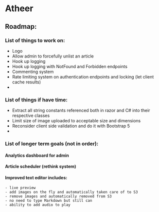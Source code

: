 # Atheer
## Roadmap:
### List of things to work on:
- Logo
- Allow admin to forcefully unlist an article
- Hook up logging
- Hook up logging with NotFound and Forbidden endpoints 
- Commenting system
- Rate limiting system on authentication endpoints and locking (let client cache results)
- 

### List of things if have time:
- Extract all string constants referenced both in razor and C# into their respective classes
- Limit size of image uploaded to acceptable size and dimensions
- Reconsider client side validation and do it with Bootstrap 5
-

### List of longer term goals (not in order):

#### Analytics dashboard for admin
#### Article scheduler (rethink system)
#### Improved text editor includes:
    - live preview
    - add images on the fly and automatically taken care of to S3
    - remove images and automatically removed from S3
    - no need to type Markdown but still can
    - ability to add audio to play